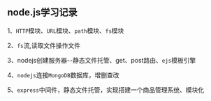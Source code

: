 ## node.js学习记录
  1、`HTTP`模块、`URL`模块、`path`模块、`fs`模块
  
  2、`fs`流,读取文件操作文件
  
  3、nodejs创建服务器--静态文件托管、get、post路由、`ejs`模板引擎
  
  4、`nodejs`连接`MongoDB`数据库，增删查改
  
  5、`express`中间件，静态文件托管，实现搭建一个商品管理系统、模块化
